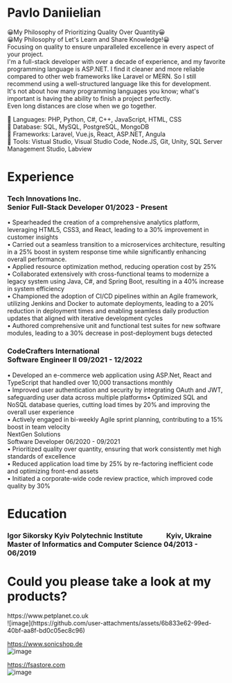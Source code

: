 # Pavlo Daniielian
😀My Philosophy of Prioritizing Quality Over Quantity😀
<BR>
😀My Philosophy of Let's Learn and Share Knowledge!😀
<BR>
Focusing on quality to ensure unparalleled excellence in every aspect of your project.<BR>
I'm a full-stack developer with over a decade of experience, and my favorite programming language is ASP.NET. I find it cleaner and more reliable compared to other web frameworks like Laravel or MERN. So I still recommend using a well-structured language like this for development.<BR>
It's not about how many programming languages you know; what's important is having the ability to finish a project perfectly.
<BR>
Even long distances are close when we go together.<BR>

🥇 Languages: PHP, Python, C#, C++, JavaScript, HTML, CSS<BR>
🥇 Database: SQL, MySQL, PostgreSQL, MongoDB<BR>
🥇 Frameworks: Laravel, Vue.js, React, ASP.NET, Angula<BR>
🥇 Tools: Vistual Studio, Visual Studio Code, Node.JS, Git, Unity, SQL Server Management Studio, Labview

<h1>Experience</h1>
<h3>Tech Innovations Inc.<BR>
Senior Full-Stack Developer 01/2023 - Present<BR></h3>
• Spearheaded the creation of a comprehensive analytics platform, leveraging HTML5, CSS3, and React, leading to a 30% improvement in customer insights<BR>
• Carried out a seamless transition to a microservices architecture, resulting in a 25% boost in system response time while significantly enhancing overall performance.<BR>
• Applied resource optimization method, reducing operation cost by 25%<BR>
• Collaborated extensively with cross-functional teams to modernize a legacy system using Java, C#, and Spring Boot, resulting in a 40% increase in system efficiency<BR>
• Championed the adoption of CI/CD pipelines within an Agile framework, utilizing Jenkins and Docker to automate deployments, leading to a 20% reduction in deployment times and enabling seamless daily production updates that aligned with iterative development cycles<BR>
• Authored comprehensive unit and functional test suites for new software modules, leading to a 30% decrease in post-deployment bugs detected
<h3>CodeCrafters International<BR>
Software Engineer II 09/2021 - 12/2022<BR></h3>
• Developed an e-commerce web application using ASP.Net, React and TypeScript that handled over 10,000 transactions monthly<BR>
• Improved user authentication and security by integrating OAuth and JWT, safeguarding user data across multiple platforms• Optimized SQL and NoSQL database queries, cutting load times by 20% and improving the overall user experience<BR>
• Actively engaged in bi-weekly Agile sprint planning, contributing to a 15% boost in team velocity<BR>
NextGen Solutions<BR>
Software Developer 06/2020 - 09/2021<BR>
• Prioritized quality over quantity, ensuring that work consistently met high standards of excellence<BR>
• Reduced application load time by 25% by re-factoring inefficient code and optimizing front-end assets<BR>
• Initiated a corporate-wide code review practice, which improved code quality by 30%<BR>


<h1>Education</h1>
<h3>Igor Sikorsky Kyiv Polytechnic Institute &nbsp;&nbsp;&nbsp;&nbsp;&nbsp;&nbsp;&nbsp;&nbsp;&nbsp;&nbsp;&nbsp;&nbsp; Kyiv, Ukraine<BR>
Master of Informatics and Computer Science 04/2013 - 06/2019<BR></h3>


<h1>Could you please take a look at my products?<BR></h1>
https://www.petplanet.co.uk<BR>![image](https://github.com/user-attachments/assets/6b833e62-99ed-40bf-aa8f-bd0c05ec8c96)

https://www.sonicshop.de<BR>![image](https://github.com/user-attachments/assets/1b16edbf-cebe-4e67-b1c6-81d3730dca26)

https://fsastore.com<BR>![image](https://github.com/user-attachments/assets/05b14a4a-8c08-45f8-ad2c-db9c595928cc)
